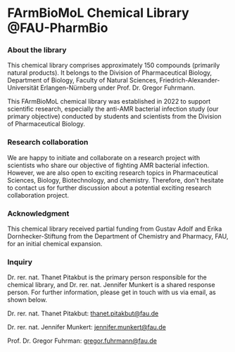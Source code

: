 # FArmBioMoL Chemical Library @FAU-PharmBio

### About the library
This chemical library comprises approximately 150 compounds (primarily natural products). It belongs to the Division of Pharmaceutical Biology, Department of Biology, Faculty of Natural Sciences, Friedrich-Alexander-Universität Erlangen-Nürnberg under Prof. Dr. Gregor Fuhrmann.

This FArmBioMoL chemical library was established in 2022 to support scientific research, especially the anti-AMR bacterial infection study (our primary objective) conducted by students and scientists from the Division of Pharmaceutical Biology.

### Research collaboration
We are happy to initiate and collaborate on a research project with scientists who share our objective of fighting AMR bacterial infection. However, we are also open to exciting research topics in Pharmaceutical Sciences, Biology, Biotechnology, and chemistry. Therefore, don't hesitate to contact us for further discussion about a potential exciting research collaboration project.

### Acknowledgment
This chemical library received partial funding from Gustav Adolf and Erika Dornhecker-Stiftung from the Department of Chemistry and Pharmacy, FAU, for an initial chemical expansion.

### Inquiry
Dr. rer. nat. Thanet Pitakbut is the primary person responsible for the chemical library, and Dr. rer. nat. Jennifer Munkert is a shared response person.
For further information, please get in touch with us via email, as shown below.

Dr. rer. nat. Thanet Pitakbut: thanet.pitakbut@fau.de


Dr. rer. nat. Jennifer Munkert: jennifer.munkert@fau.de


Prof. Dr. Gregor Fuhrman: gregor.fuhrmann@fau.de


